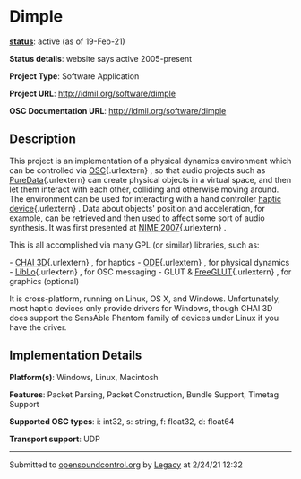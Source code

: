 # Dimple

**[status](../implementation-status.html)**: active (as of 19-Feb-21)

**Status details**: 
website says active 2005-present

**Project Type**: Software Application

**Project URL**: <http://idmil.org/software/dimple>

**OSC Documentation URL**: <http://idmil.org/software/dimple>

## Description

This project is an implementation of a physical dynamics environment which can be controlled via [OSC](http://www.opensoundcontrol.org/ "http://www.opensoundcontrol.org"){.urlextern} , so that audio projects such as [PureData](http://www.puredata.info/ "http://www.puredata.info"){.urlextern} can create physical objects in a virtual space, and then let them interact with each other, colliding and otherwise moving around. The environment can be used for interacting with a hand controller [haptic device](http://en.wikipedia.org/wiki/Haptic "http://en.wikipedia.org/wiki/Haptic"){.urlextern} . Data about objects' position and acceleration, for example, can be retrieved and then used to affect some sort of audio synthesis. It was first presented at [NIME 2007](http://itp.nyu.edu/nime/2007/ "http://itp.nyu.edu/nime/2007/"){.urlextern} . <p> This is all accomplished via many GPL (or similar) libraries, such as: <p> - [CHAI 3D](http://www.chai3d.org/ "http://www.chai3d.org"){.urlextern} , for haptics - [ODE](http://www.ode.org/ "http://www.ode.org"){.urlextern} , for physical dynamics - [LibLo](http://liblo.sf.net/ "http://liblo.sf.net"){.urlextern} , for OSC messaging - GLUT & [FreeGLUT](http://freeglut.sourceforge.net/ "http://freeglut.sourceforge.net/"){.urlextern} , for graphics (optional) <p> It is cross-platform, running on Linux, OS X, and Windows. Unfortunately, most haptic devices only provide drivers for Windows, though CHAI 3D does support the SensAble Phantom family of devices under Linux if you have the driver.

## Implementation Details

**Platform(s)**: Windows, Linux, Macintosh

**Features**: Packet Parsing, Packet Construction, Bundle Support, Timetag Support

**Supported OSC types**: i: int32, s: string, f: float32, d: float64

**Transport support**: UDP

---
Submitted to [opensoundcontrol.org](https://opensoundcontrol.org) by [Legacy](legacy-site.html) at 2/24/21 12:32
